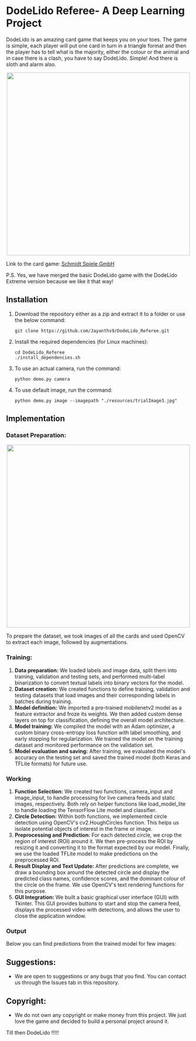 # DodeLido Referee- A Deep Learning Project

DodeLido is an amazing card game that keeps you on your toes. The game is simple, each player will put one card in turn in a triangle format and then the player has to tell what is the majority, either the colour or the animal and in case there is a clash, you have to say DodeLido. Simple! And there is sloth and alarm also. 


<p align="center">
  <img src="https://github.com/Jayanths9/Dodelido_opencv/assets/9052405/d8003dd2-108d-4b64-97fd-904f702442a0" width="500">
</p>

Link to the card game: [Schmidt Spiele GmbH](https://www.dreimagier.de/details/produkt/dodelido-extreme.html)

P.S. Yes, we have merged the basic DodeLido game with the DodeLido Extreme version because we like it that way!

## Installation
1. Download the repository either as a zip and extract it to a folder or use the below command:
   ```
   git clone https://github.com/Jayanths9/DodeLido_Referee.git
   ```
2. Install the required dependencies (for Linux machines):
   ```
   cd DodeLido_Referee
   ./install_dependencies.sh
   ```
3. To use an actual camera, run the command:
   ```
   python demo.py camera 
   ```
4. To use default image, run the command:
   ```
   python demo.py image --imagepath "./resources/trialImage3.jpg" 
   ```
## Implementation

### Dataset Preparation:
  <p align="center">
  <img src="https://github.com/Jayanths9/DodeLido_Referee/assets/9052405/b8e37230-2b1a-4104-b406-f4dc64405166" width="500">
  </p>
To prepare the dataset, we took images of all the cards and used OpenCV to extract each image, followed by augmentations. 
  
### Training:
1. **Data preparation:** We loaded labels and image data, split them into training, validation and testing sets, and performed multi-label binarization to convert textual labels into binary vectors for the model.
3. **Dataset creation:** We created functions to define training, validation and testing datasets that load images and their corresponding labels in batches during training.
4. **Model definition:** We imported a pre-trained mobilenetv2 model as a feature extractor and froze its weights. We then added custom dense layers on top for classification, defining the overall model architecture.
5. **Model training:** We compiled the model with an Adam optimizer, a custom binary cross-entropy loss function with label smoothing, and early stopping for regularization. We trained the model on the training dataset and monitored performance on the validation set.
6. **Model evaluation and saving:** After training, we evaluated the model's accuracy on the testing set and saved the trained model (both Keras and TFLite formats) for future use.

### Working
1. **Function Selection:** We created two functions, camera_input and image_input, to handle processing for live camera feeds and static images, respectively. Both rely on helper functions like load_model_lite to handle loading the TensorFlow Lite model and classifier.
2. **Circle Detection:**  Within both functions, we implemented circle detection using OpenCV's cv2.HoughCircles function. This helps us isolate potential objects of interest in the frame or image.
3. **Preprocessing and Prediction:**  For each detected circle, we crop the region of interest (ROI) around it.  We then pre-process the ROI by resizing it and converting it to the format expected by our model.  Finally, we use the loaded TFLite model to make predictions on the preprocessed ROI.
4. **Result Display and Text Update:** After predictions are complete, we draw a bounding box around the detected circle and display the predicted class names, confidence scores, and the dominant colour of the circle on the frame.  We use OpenCV's text rendering functions for this purpose.
5. **GUI Integration:**  We built a basic graphical user interface (GUI) with Tkinter. This GUI provides buttons to start and stop the camera feed, displays the processed video with detections, and allows the user to close the application window.

### Output
Below you can find predictions from the trained model for few images:


## Suggestions: 
- We are open to suggestions or any bugs that you find. You can contact us through the Issues tab in this repository. 


## Copyright:
- We do not own any copyright or make money from this project. We just love the game and decided to build a personal project around it. 


Till then DodeLido !!!!!

